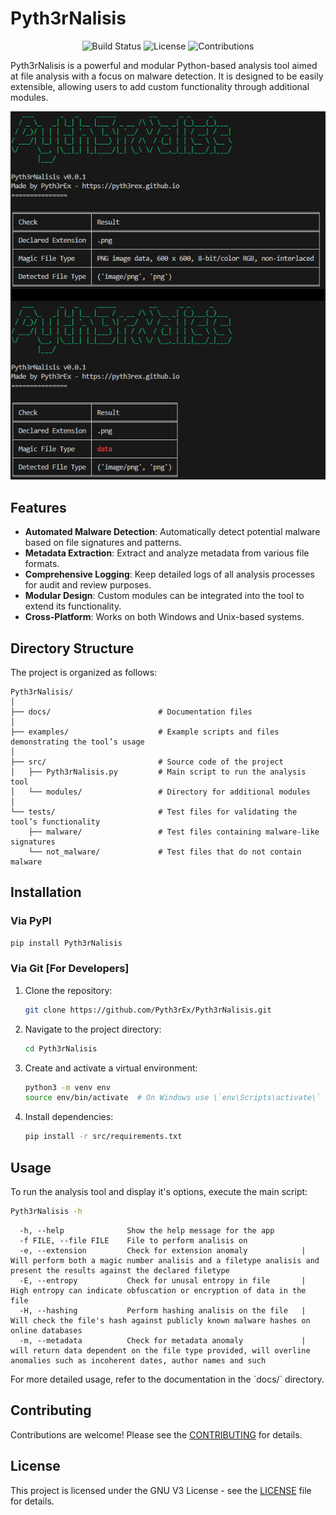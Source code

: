 
# Pyth3rNalisis

<div align="center">

![Build Status](https://img.shields.io/badge/build-passing-brightgreen)
![License](https://img.shields.io/badge/license-GNU-green)
![Contributions](https://img.shields.io/badge/contributions-welcome-orange)

</div>

Pyth3rNalisis is a powerful and modular Python-based analysis tool aimed at file analysis with a focus on malware detection. It is designed to be easily extensible, allowing users to add custom functionality through additional modules.
<div align="center">

![image](https://raw.githubusercontent.com/Pyth3rEx/Pyth3rNalisis/main/examples/test.png)
</div>

## Features

- **Automated Malware Detection**: Automatically detect potential malware based on file signatures and patterns.
- **Metadata Extraction**: Extract and analyze metadata from various file formats.
- **Comprehensive Logging**: Keep detailed logs of all analysis processes for audit and review purposes.
- **Modular Design**: Custom modules can be integrated into the tool to extend its functionality.
- **Cross-Platform**: Works on both Windows and Unix-based systems.

## Directory Structure

The project is organized as follows:

```
Pyth3rNalisis/
│
├── docs/                        # Documentation files
│
├── examples/                    # Example scripts and files demonstrating the tool’s usage
│
├── src/                         # Source code of the project
│   ├── Pyth3rNalisis.py         # Main script to run the analysis tool
│   └── modules/                 # Directory for additional modules
│
└── tests/                       # Test files for validating the tool’s functionality
    ├── malware/                 # Test files containing malware-like signatures
    └── not_malware/             # Test files that do not contain malware
```

## Installation

### Via PyPI

   ```bash
   pip install Pyth3rNalisis
   ```

### Via Git [For Developers]

1. Clone the repository:
   ```bash
   git clone https://github.com/Pyth3rEx/Pyth3rNalisis.git
   ```
2. Navigate to the project directory:
   ```bash
   cd Pyth3rNalisis
   ```
3. Create and activate a virtual environment:
   ```bash
   python3 -m venv env
   source env/bin/activate  # On Windows use \`env\Scripts\activate\`
   ```
4. Install dependencies:
   ```bash
   pip install -r src/requirements.txt
   ```

## Usage

To run the analysis tool and display it's options, execute the main script:

```bash
Pyth3rNalisis -h
```

```
  -h, --help              Show the help message for the app
  -f FILE, --file FILE    File to perform analisis on
  -e, --extension         Check for extension anomaly            | Will perform both a magic number analisis and a filetype analisis and present the results against the declared filetype
  -E, --entropy           Check for unusal entropy in file       | High entropy can indicate obfuscation or encryption of data in the file
  -H, --hashing           Perform hashing analisis on the file   | Will check the file's hash against publicly known malware hashes on online databases
  -m, --metadata          Check for metadata anomaly             | will return data dependent on the file type provided, will overline anomalies such as incoherent dates, author names and such
```

For more detailed usage, refer to the documentation in the \`docs/\` directory.

## Contributing

Contributions are welcome! Please see the [CONTRIBUTING](CONTRIBUTING.md) for details.

## License

This project is licensed under the GNU V3 License - see the [LICENSE](LICENSE) file for details.

